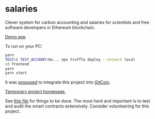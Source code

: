 # salaries
Clever system for carbon accounting and salaries for scientists and free software developers in Ethereum blockchain.

[Demo app](https://vporton.github.io/future-salary/)

To run on your PC:

```sh
yarn
TEST=1 TEST_ACCOUNT=0x... npx truffle deploy --network local
cd frontend
yarn
yarn start
```

It was [proposed](https://github.com/gitcoinco/web/issues/8183) to integrate this project into [GitCoin](https://gitcoin.co).

[Temporary project homepage.](https://reward.portonvictor.org)

See [this file](TODO) for things to be done. The most hard and important is to test and audit the smart contracts extensively. Consider volunteering for this project.
